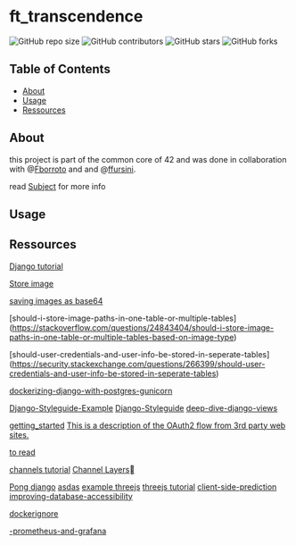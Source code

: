 # ft_transcendence

![GitHub repo size](https://img.shields.io/github/repo-size/redadoo/ft_transcendence)
![GitHub contributors](https://img.shields.io/github/contributors/redadoo/ft_transcendence)
![GitHub stars](https://img.shields.io/github/stars/redadoo/ft_transcendence?style=social)
![GitHub forks](https://img.shields.io/github/forks/redadoo/ft_transcendence?style=social)

## Table of Contents

- [About](#about)
- [Usage](#usage)
- [Ressources](#ressources)

## About

this project is part of the common core of 42 and was done in collaboration with @[Fborroto](https://github.com/Fborroto) and and @[ffursini](https://github.com/ffursini).

read [Subject](https://github.com/redadoo/ft_transcendence/blob/master/en.subject.pdf) for more info

## Usage

## Ressources

[Django tutorial](https://docs.djangoproject.com/en/5.1/intro/tutorial01/)

[Store image](https://stackoverflow.com/questions/9722603/storing-image-in-database-directly-or-as-base64-data)

[saving images as base64](https://dba.stackexchange.com/questions/266746/saving-images-as-base64-encoded-strings-why-is-it-bad)

[should-i-store-image-paths-in-one-table-or-multiple-tables] (https://stackoverflow.com/questions/24843404/should-i-store-image-paths-in-one-table-or-multiple-tables-based-on-image-type)

[should-user-credentials-and-user-info-be-stored-in-seperate-tables] (https://security.stackexchange.com/questions/266399/should-user-credentials-and-user-info-be-stored-in-seperate-tables)

[dockerizing-django-with-postgres-gunicorn](https://testdriven.io/blog/dockerizing-django-with-postgres-gunicorn-and-nginx/)

[Django-Styleguide-Example](https://github.com/HackSoftware/Django-Styleguide-Example)
[Django-Styleguide](https://github.com/HackSoftware/Django-Styleguide)
[deep-dive-django-views](https://great-devxy.medium.com/deep-dive-django-views-4aab0e8d289c)


[getting_started](https://api.intra.42.fr/apidoc/guides/getting_started)
[This is a description of the OAuth2 flow from 3rd party web sites.](https://api.intra.42.fr/apidoc/guides/web_application_flow)

[to read](https://medium.com/@onegreyonewhite/2024-comparing-asgi-servers-uvicorn-hypercorn-and-daphne-addb2fd70c57)

[channels tutorial](https://channels.readthedocs.io/en/latest/tutorial/part_1.html)
[Channel Layers](https://channels.readthedocs.io/en/latest/topics/channel_layers.html)


[Pong django](https://www.reddit.com/r/Python/comments/i1qdjg/online_multiplayer_pong_with_django_channels_and/?tl=it)
[asdas](https://www.jacksondunstan.com/articles/4824)
[example threejs](https://github.com/Rikki407/threejs-projects/blob/master/projects/shootout/Game.js#L256)
[threejs  tutorial](https://github.com/SuboptimalEng/three-js-tutorials/tree/main)
[client-side-prediction](https://www.gabrielgambetta.com/client-side-prediction-server-reconciliation.html)
[improving-database-accessibility](https://dev.to/slavkus/django-41-improving-database-accessibility-4hbh)

[dockerignore](https://docs.docker.com/build/concepts/context/#dockerignore-files)

[-prometheus-and-grafana](https://rezakhademix.medium.com/a-complete-guide-to-monitor-postgresql-with-prometheus-and-grafana-5611af229882)